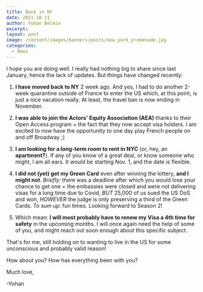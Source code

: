 ```yaml
---
title: Back in NY
date: 2021-10-11
author: Yohan Belmin
excerpt:
layout: post
image: /content/images/banners/posts/new_york_promenade.jpg
categories:
  - News
---
```


I hope you are doing well. I really had nothing big to share since last January, hence the lack of updates. But things have changed recently:

1) **I have moved back to NY** 2 week ago. And yes, I had to do another 2-week quarantine outside of France to enter the US which, at this point, is just a nice vacation really. At least, the travel ban is now ending in November.

2) **I was able to join the Actors' Equity Association (AEA)** thanks to their Open Access program + the fact that they now accept visa holders. I am excited to now have the opportunity to one day play French people on and off Broadway ;)

3) **I am looking for a long-term room to rent in NYC** (or, hey, an **apartment?**). If any of you know of a great deal, or know someone who might, I am all ears. It would be starting Nov. 1, and the date is flexible.

4) **I did not (yet) get my Green Card** even after winning the lottery, **and I might not**. _Briefly:_ there was a deadline after which you would lose your chance to get one + the embassies were closed and were not delivering visas for a long time due to Covid, _BUT_ 25,000 of us sued the US DoS and won, _HOWEVER_ the judge is only preserving a third of the Green Cards. _To sum up:_ fun times. Looking forward to Season 2!

5) Which mean: **I will most probably have to renew my Visa a 4th time for safety** in the upcoming months. I will once again need the help of some of you, and might reach out soon enough about this specific subject.

That's for me, still holding on to wanting to live in the US for some unconscious and probably valid reason!

How about you? How has everything been with you?

Much love,

-Yohan
